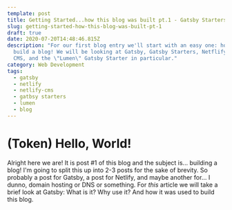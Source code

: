 ```yaml
---
template: post
title: Getting Started...how this blog was built pt.1 - Gatsby Starters
slug: getting-started-how-this-blog-was-built-pt-1
draft: true
date: 2020-07-20T14:48:46.815Z
description: "For our first blog entry we'll start with an easy one: how to
  build a blog! We will be looking at Gatsby, Gatsby Starters, Netflify, Netlify
  CMS, and the \"Lumen\" Gatsby Starter in particular."
category: Web Development
tags:
  - gatsby
  - netlify
  - netlify-cms
  - gatbsy starters
  - lumen
  - blog
---
```

# (Token) Hello, World!

Alright here we are! It is post #1 of this blog and the subject is... building a blog! I'm going to split this up into 2-3 posts for the sake of brevity. So probably a post for Gatsby, a post for Netlify, and maybe another for... I dunno, domain hosting or DNS or something. For *this* article we will take a brief look at Gatsby: What is it? Why use it? And how it was used to build this blog.